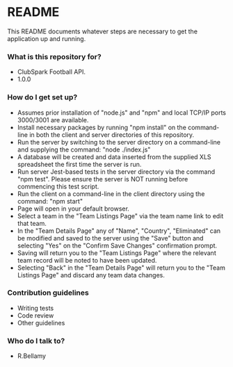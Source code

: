 # README #

This README documents whatever steps are necessary to get the application up and running.

### What is this repository for? ###

* ClubSpark Football API.
* 1.0.0

### How do I get set up? ###

* Assumes prior installation of "node.js" and "npm" and local TCP/IP ports 3000/3001 are available.
* Install necessary packages by running "npm install" on the command-line in both the client and server directories of this repository.
* Run the server by switching to the server directory on a command-line and supplying the command: "node ./index.js"
* A database will be created and data inserted from the supplied XLS spreadsheet the first time the server is run.
* Run server Jest-based tests in the server directory via the command "npm test". Please ensure the server is NOT running before commencing this test script.
* Run the client on a command-line in the client directory using the command: "npm start"
* Page will open in your default browser.
* Select a team in the "Team Listings Page" via the team name link to edit that team.
* In the "Team Details Page" any of "Name", "Country", "Eliminated" can be modified and saved to the server using the "Save" button and selecting "Yes" on the "Confirm Save Changes" confirmation prompt. 
* Saving will return you to the "Team Listings Page" where the relevant team record will be noted to have been updated.
* Selecting "Back" in the "Team Details Page" will return you to the "Team Listings Page" and discard any team data changes.

### Contribution guidelines ###

* Writing tests
* Code review
* Other guidelines

### Who do I talk to? ###

* R.Bellamy

